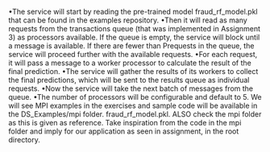 •The service will start by reading the pre-trained model fraud_rf_model.pkl that can be found in the examples repository. 
•Then it will read as many requests from the transactions queue (that was implemented in Assignment 3) as processors available. If the queue is empty, the service will block until a message is available. If there are fewer than Prequests in the queue, the service will proceed further with the available requests. 
•For each request, it will pass a message to a worker processor to calculate the result of the final prediction. 
•The service will gather the results of its workers to collect the final predictions, which will be sent to the results queue as individual requests. 
•Now the service will take the next batch of messages from the queue. 
•The number of processors will be configurable and default to 5. We will see MPI examples in the exercises and sample code will be available in the DS_Examples/mpi folder. fraud_rf_model.pkl. 
ALSO check the mpi folder as this is given as reference. 
Take inspiration from the code in the mpi folder and imply for our application as seen in assignment, in the root directory. 
